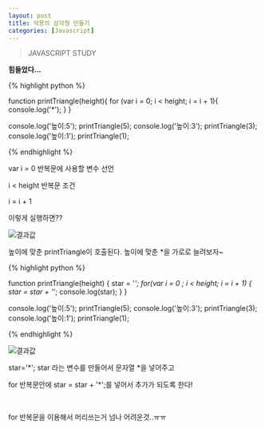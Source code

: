 ```yaml
---
layout: post
title: 악몽의 삼각형 만들기 
categories: [Javascript]
---
```

> JAVASCRIPT STUDY

<strong>힘들었다...</strong>

{% highlight python %}

  function printTriangle(height){
    for (var i = 0; i < height; i = i + 1){
      console.log('*');
    }
  } 

  console.log('높이:5');
  printTriangle(5);
  console.log('높이:3');
  printTriangle(3);
  console.log('높이:1');
  printTriangle(1);

{% endhighlight %}

<p class="txt_point">var i = 0 반복문에 사용할 변수 선언</p>
<p class="txt_point">i < height 반복문 조건</p>
<p class="txt_point">i = i + 1</p>

<p>이렇게 실행하면??</p>

![결과값](https://user-images.githubusercontent.com/43769441/59655855-bb205d00-91d6-11e9-90d1-92f7e4aabc8b.png)

<p class="txt_point02">높이에 맞춘 printTriangle이 호출된다. 높이에 맞춘 *을 가로로 늘려보자~</p>

{% highlight python %}

function printTriangle(height) {
  star = '*';
  for(var i = 0 ; i < height; i = i + 1) {
    star = star + '*';
    console.log(star);
  }
}

console.log('높이:5');
  printTriangle(5);
  console.log('높이:3');
  printTriangle(3);
  console.log('높이:1');
  printTriangle(1);

{% endhighlight %}

![결과값](https://user-images.githubusercontent.com/43769441/59656199-c88a1700-91d7-11e9-9b96-e79a1a2c9b42.png)

<p>star='*'; star 라는 변수를 만들어서 문자열 *을 넣어주고</p>
<p>for 반복문안에 star = star + '*';를 넣어서 추가가 되도록 한다!</p>

<br>

<p class="txt_point">for 반복문을 이용해서 머리쓰는거 넘나 어려운것..ㅠㅠ </p>










